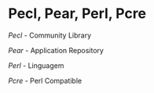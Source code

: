 # Pecl, Pear, Perl, Pcre

*Pecl -* Community Library

*Pear -* Application Repository

*Perl -* Linguagem

*Pcre -* Perl Compatible

